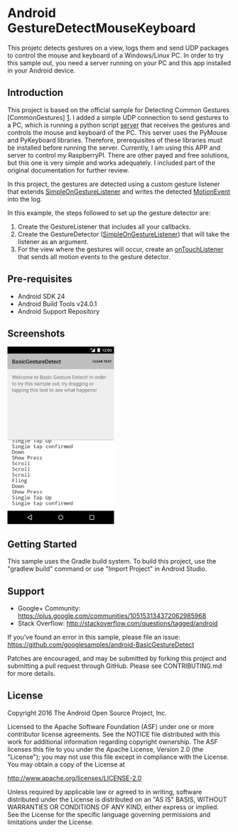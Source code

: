 
Android GestureDetectMouseKeyboard
===================================

This projetc detects gestures on a view, logs them and send UDP packages to control the mouse and keyboard of a Windows/Linux PC. In order to try this sample out, you need a server running on your PC and this app installed in your Android device.

Introduction
------------
This project is based on the official sample for Detecting Common Gestures [CommonGestures] [1]. I added a simple UDP connection to send gestures to a PC, which is running a python script [server][5] that receives the gestures and controls the mouse and keyboard of the PC. This server uses the PyMouse and PyKeyboard libraries. Therefore, prerequisites of these libraries must be installed before running the server.
Currently, I am using this APP and server to control my RaspberryPI. There are other payed and free solutions, but this one is very simple and works adequately. I included part of the original documentation for further review.

In this project, the gestures are detected using a custom gesture listener that extends
[SimpleOnGestureListener][2] and writes the detected [MotionEvent][3] into the log.

In this example, the steps followed to set up the gesture detector are:
1. Create the GestureListener that includes all your callbacks.
2. Create the GestureDetector ([SimpleOnGestureListener][2]) that will take the listener as an argument.
3. For the view where the gestures will occur, create an [onTouchListener][4]
that sends all motion events to the gesture detector.

[1]: https://developer.android.com/training/gestures/detector.html
[2]: http://developer.android.com/reference/android/view/GestureDetector.SimpleOnGestureListener.html
[3]: http://developer.android.com/reference/android/view/MotionEvent.html
[4]: http://developer.android.com/reference/android/view/View.OnTouchListener.html
[5]: https://github.com/alejoseb/GestureDetectMouseKeyboard/blob/master/Server.py
Pre-requisites
--------------

- Android SDK 24
- Android Build Tools v24.0.1
- Android Support Repository

Screenshots
-------------

<img src="screenshots/1-main.png" height="400" alt="Screenshot"/> 

Getting Started
---------------

This sample uses the Gradle build system. To build this project, use the
"gradlew build" command or use "Import Project" in Android Studio.

Support
-------

- Google+ Community: https://plus.google.com/communities/105153134372062985968
- Stack Overflow: http://stackoverflow.com/questions/tagged/android

If you've found an error in this sample, please file an issue:
https://github.com/googlesamples/android-BasicGestureDetect

Patches are encouraged, and may be submitted by forking this project and
submitting a pull request through GitHub. Please see CONTRIBUTING.md for more details.

License
-------

Copyright 2016 The Android Open Source Project, Inc.

Licensed to the Apache Software Foundation (ASF) under one or more contributor
license agreements.  See the NOTICE file distributed with this work for
additional information regarding copyright ownership.  The ASF licenses this
file to you under the Apache License, Version 2.0 (the "License"); you may not
use this file except in compliance with the License.  You may obtain a copy of
the License at

http://www.apache.org/licenses/LICENSE-2.0

Unless required by applicable law or agreed to in writing, software
distributed under the License is distributed on an "AS IS" BASIS, WITHOUT
WARRANTIES OR CONDITIONS OF ANY KIND, either express or implied.  See the
License for the specific language governing permissions and limitations under
the License.
